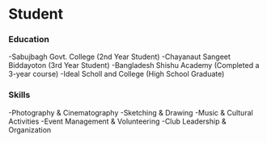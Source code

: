 # Student

### Education
-Sabujbagh Govt. College (2nd Year Student)
-Chayanaut Sangeet Biddayoton (3rd Year Student)
-Bangladesh Shishu Academy (Completed a 3-year course)
-Ideal Scholl and College (High School Graduate)

### Skills
-Photography & Cinematography
-Sketching & Drawing
-Music & Cultural Activities
-Event Management & Volunteering
-Club Leadership & Organization


